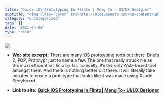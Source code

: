 ```yaml
---
title: "Quick iOS Prototyping In Flinto | Meng To - UI/UX Designer"
subtitle: "<img class='cover' src=http://blog.mengto.com/wp-content/uploads/2013/05/intro-600x422.png>"
category: "uncategorized"
tags: []
date: "2021-04-06"
type: "rain"
---
```

<img class="cover" src=http://blog.mengto.com/wp-content/uploads/2013/05/intro-600x422.png>



* **Web site excerpt:** There are many iOS prototyping tools out there: Briefs 2, POP, Prototypr just to name a few. The one that really struck me as the most efficient is Flinto by far. Ironically, it’s the only Web-based tool amongst them. And there is nothing better out there. It will literally take minutes to create a prototype that looks like it was made using Xcode Storyboard.

* **Link to site:** **[Quick iOS Prototyping In Flinto | Meng To - UI/UX Designer](http://blog.mengto.com/quick-ios-prototyping-flinto)**